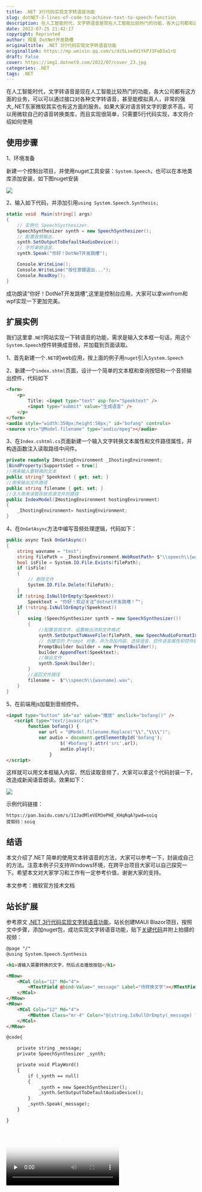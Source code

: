 ```yaml
---
title: .NET 3行代码实现文字转语音功能
slug: dotNET-3-lines-of-code-to-achieve-text-to-speech-function
description: 在人工智能时代，文字转语音是现在人工智能比较热门的功能，各大公司都有这方面的业务，可以可以通过接口对各种文字转语音，甚至能模拟真人，非常的强大
date: 2022-07-25 21:42:17
copyright: Reprinted
author: 翔星 DotNet开发跳槽
originaltitle: .NET 3行代码实现文字转语音功能
originallink: https://mp.weixin.qq.com/s/dz5LsedViYkPJ3FoD3a1rQ
draft: False
cover: https://img1.dotnet9.com/2022/07/cover_23.jpg
categories: .NET
tags: .NET
---
```


在人工智能时代，文字转语音是现在人工智能比较热门的功能，各大公司都有这方面的业务，可以可以通过接口对各种文字转语音，甚至能模拟真人，非常的强大,.NET东家微软其实也有这方面的服务。如果大家对语言转文字的要求不高，可以用微软自己的语音转换类库，而且实现很简单，只需要5行代码实现，本文将介绍如何使用

## 使用步骤

1、环境准备

新建一个控制台项目，并使用nuget工具安装：`System.Speech`，也可以在本地类库添加安装，如下图nuget安装

![](https://img1.dotnet9.com/2022/07/2301.png)

2、输入如下代码，并添加引用`using System.Speech.Synthesis;`

```csharp
static void  Main(string[] args)
{
    // 实例化 SpeechSynthesizer.  
    SpeechSynthesizer synth = new SpeechSynthesizer();
    // 配置音频输出.   
    synth.SetOutputToDefaultAudioDevice();
    // 字符串转语言.  
    synth.Speak("你好！DotNeT开发跳槽");

    Console.WriteLine();
    Console.WriteLine("按任意键退出...");
    Console.ReadKey();
}
```

成功朗读“你好！DotNeT开发跳槽”,这里是控制台应用，大家可以拿winfrom和wpf实现一下更加完美。

## 扩展实例

我们这里拿`.NET`网站实现一下转语音的功能，需求是输入文本框一句话，用这个`System.Speech`控件转换成音频，并加载到页面读取。

1、首先新建一个`.NET`的web应用，按上面的例子用`nuget`引入`System.Speech`

2、新建一个`index.shtml`页面，设计一个简单的文本框和查询按钮和一个音频输出控件，代码如下

```html
<form>
    <p>
        Title: <input type="text" asp-for="Speektext" />
        <input type="submit" value="生成语音" />
    </p>
</form>
<audio style="width:350px;height:50px;" id="bofang" controls>
<source src="@Model.filename" type="audio/mpeg"></audio>
```

3、在`Index.cshtml.cs`页面新建一个输入文字转换文本属性和文件路径属性，并构造函数注入读取路径中间件。

```csharp
private readonly IHostingEnvironment _IhostingEnvironment;
[BindProperty(SupportsGet = true)]
//用来输入要转换的文本
public string? Speektext { get; set; }
//用来输出文件路径
public string filename { get; set; }
//注入用来读取存放资源文件的路径
public IndexModel(IHostingEnvironment hostingEnvironment)
{
    _IhostingEnvironment= hostingEnvironment;
}
```

4、在`OnGetAsync`方法中编写音频处理逻辑，代码如下：

```csharp
public async Task OnGetAsync()
{
    string wavname = "test";
    string filePath = _IhostingEnvironment.WebRootPath+ $"\\speech\\{wavname}.wav";
    bool isFile = System.IO.File.Exists(filePath);
    if (isFile)
    {
        // 删除文件
        System.IO.File.Delete(filePath);
    }
    if (string.IsNullOrEmpty(Speektext))
        Speektext = "你好！欢迎关注“dotnet开发跳槽！”";
    if (!string.IsNullOrEmpty(Speektext))
    {
        using (SpeechSynthesizer synth = new SpeechSynthesizer())
        {
            //配置音频文件，设置输出流和文件格式
            synth.SetOutputToWaveFile(filePath, new SpeechAudioFormatInfo(32000, AudioBitsPerSample.Sixteen, AudioChannel.Mono));
            // 创建空的 Prompt 对象，并为添加内容、选择语音、控件语音属性和控件朗读单词的发音提供方法
            PromptBuilder builder = new PromptBuilder();
            builder.AppendText(Speektext);
            //输出文件
            synth.Speak(builder);
        }
        //返回文件路径
        filename =  $"\\speech\\{wavname}.wav";
    }
}
```

5、在前端用js加载到音频控件。

```html
<input type="button" id="aa" value="播放" onclick="bofang()" />
   <script type="text/javascript">
        function bofang() {
            var url = "@Model.filename.Replace("\\","\\\\")";
            var audio = document.getElementById('bofang');
                    $('#bofang').attr('src',url);
                    audio.play();
                }
</script>
```

这样就可以用文本框输入内容，然后读取音频了，大家可以拿这个代码封装一下，改造成新闻语音朗读。效果如下：

![](https://img1.dotnet9.com/2022/07/2302.png)

示例代码链接：

```shell
https://pan.baidu.com/s/1IJadMleVEM3ePHE_KHqRqA?pwd=soiq
提取码：soiq
```

## 结语

本文介绍了.NET 简单的使用文本转语音的方法，大家可以参考一下，封装成自己的方法。注意本例子只支持Windows环境，在跨平台项目大家可以自己探究一下。希望本文对大家学习和工作有一定参考价值，谢谢大家的支持。

本文参考：微软官方技术文档

## 站长扩展

参考原文 [.NET 3行代码实现文字转语音功能](https://mp.weixin.qq.com/s/dz5LsedViYkPJ3FoD3a1rQ)，站长创建MAUI Blazor项目，按照文中步骤，添加nuget包，成功实现文字转语音功能，贴下[关键代码](https://github.com/dotnet9/TerminalMACS.ManagerForWPF/tree/master/src/Demo/ConvertWordToSound)并附上拍摄的视频：

```html
@page "/"
@using System.Speech.Synthesis

<h1>请输入需要转换的文字，然后点击播放按钮</h1>

<MRow>
    <MCol Cols="12" Md="4">
        <MTextField @bind-Value="_message" Label="待转换文字"></MTextField>
    </MCol>
</MRow>
<MRow>
    <MCol Cols="12" Md="4">
        <MButton Class="mr-4" Color="@(string.IsNullOrEmpty(_message) ? "warning" : "success")" OnClick="PlayWord">播放</MButton>
    </MCol>
</MRow>

@code{

    private string _message;
    private SpeechSynthesizer _synth;

    private void PlayWord()
    {
        if (_synth == null)
        {
            _synth = new SpeechSynthesizer();
            _synth.SetOutputToDefaultAudioDevice();
        }
        _synth.Speak(_message);
    }

}
```

<video id="video" controls="" preload="none" poster="https://img1.dotnet9.com/2022/07/cover_23.jpg">
  <source id="mp4" src="https://img1.dotnet9.com/2022/07/2303.mp4" type="video/mp4">
</video>